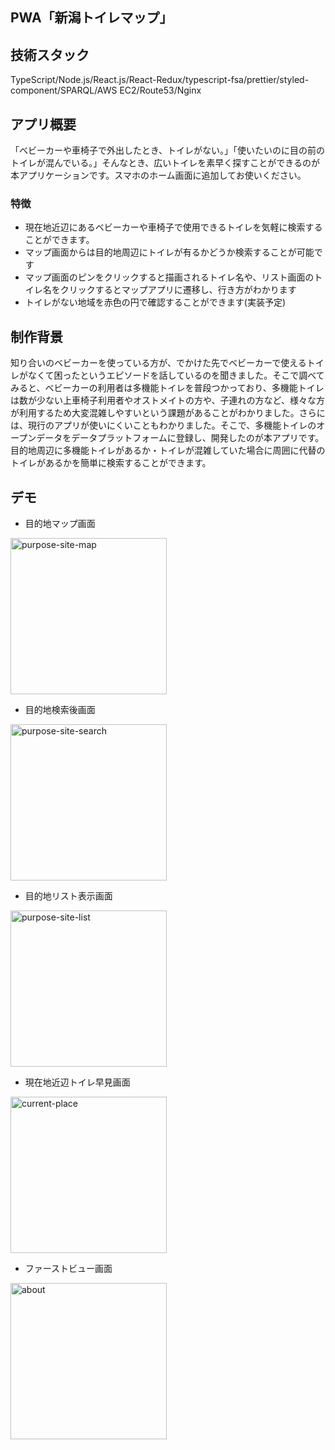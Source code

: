## PWA「新潟トイレマップ」

## 技術スタック
TypeScript/Node.js/React.js/React-Redux/typescript-fsa/prettier/styled-component/SPARQL/AWS EC2/Route53/Nginx

## アプリ概要
「ベビーカーや車椅子で外出したとき、トイレがない。」「使いたいのに目の前のトイレが混んでいる。」そんなとき、広いトイレを素早く探すことができるのが本アプリケーションです。スマホのホーム画面に追加してお使いください。

### 特徴
- 現在地近辺にあるベビーカーや車椅子で使用できるトイレを気軽に検索することができます。
- マップ画面からは目的地周辺にトイレが有るかどうか検索することが可能です
- マップ画面のピンをクリックすると描画されるトイレ名や、リスト画面のトイレ名をクリックするとマップアプリに遷移し、行き方がわかります
- トイレがない地域を赤色の円で確認することができます(実装予定)

## 制作背景
知り合いのベビーカーを使っている方が、でかけた先でベビーカーで使えるトイレがなくて困ったというエピソードを話しているのを聞きました。そこで調べてみると、ベビーカーの利用者は多機能トイレを普段つかっており、多機能トイレは数が少ない上車椅子利用者やオストメイトの方や、子連れの方など、様々な方が利用するため大変混雑しやすいという課題があることがわかりました。さらには、現行のアプリが使いにくいこともわかりました。そこで、多機能トイレのオープンデータをデータプラットフォームに登録し、開発したのが本アプリです。目的地周辺に多機能トイレがあるか・トイレが混雑していた場合に周囲に代替のトイレがあるかを簡単に検索することができます。

## デモ
- 目的地マップ画面
<img width="250" alt="purpose-site-map" src="https://user-images.githubusercontent.com/78773789/119251159-f9530200-bbdf-11eb-9a4e-015e8d09fa67.PNG">

- 目的地検索後画面
<img width="250" alt="purpose-site-search" src="https://user-images.githubusercontent.com/78773789/119251233-96ae3600-bbe0-11eb-81a2-e49418266e9e.PNG">

- 目的地リスト表示画面
<img width="250" alt="purpose-site-list" src="https://user-images.githubusercontent.com/78773789/119251257-ba717c00-bbe0-11eb-952b-c7c24867948e.PNG">

- 現在地近辺トイレ早見画面
<img width="250" alt="current-place" src="https://user-images.githubusercontent.com/78773789/119251293-ea208400-bbe0-11eb-826b-6618812db031.PNG">

- ファーストビュー画面
<img width="250" alt="about" src="https://user-images.githubusercontent.com/78773789/119251351-13411480-bbe1-11eb-8380-2185f07e85e7.PNG">
